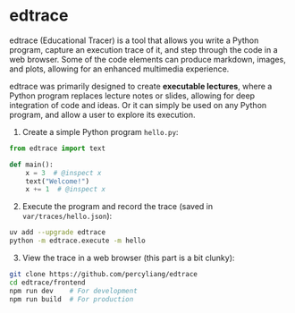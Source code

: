 # edtrace

edtrace (Educational Tracer) is a tool that allows you write a Python program,
capture an execution trace of it, and step through the code in a web browser.
Some of the code elements can produce markdown, images, and plots, allowing for
an enhanced multimedia experience.

edtrace was primarily designed to create **executable lectures**, where a
Python program replaces lecture notes or slides, allowing for deep integration
of code and ideas.  Or it can simply be used on any Python program, and allow a
user to explore its execution.

1. Create a simple Python program `hello.py`:

```python
from edtrace import text

def main():
    x = 3  # @inspect x
    text("Welcome!")
    x += 1  # @inspect x
```

2. Execute the program and record the trace (saved in `var/traces/hello.json`):

```sh
uv add --upgrade edtrace
python -m edtrace.execute -m hello
```

3. View the trace in a web browser (this part is a bit clunky):

```sh
git clone https://github.com/percyliang/edtrace
cd edtrace/frontend
npm run dev    # For development
npm run build  # For production
```
